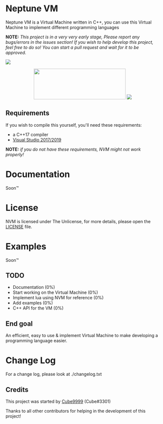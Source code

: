 # Neptune VM
Neptune VM is a Virtual Machine written in C++, you can use this Virtual Machine to implement different programming languages


**NOTE:** *This project is in a very very early stage, Please report any bugs/errors in the issues section! If you wish to help develop this project, feel free to do so! You can start a pull request and wait for it to be approved.*

<img src="http://lastskidded.isgay.co/j8_4l.png"> </img>
<p align="center">
    <a href="https://en.wikipedia.org/wiki/C%2B%2B"><img width="300" height="100" src="http://aj.likes-furry-porn.wtf/l0q6i.png"></a>
    <a href="https://github.com/Cube9999/NVM/blob/main/LICENSE"><img src="http://lastskidded.is-a-simp.online/5u8ub.png"></a>
</p>


## Requirements


If you wish to compile this yourself, you'll need these requirements:


  - a C++17 compiler
  - [Visual Studio 2017/2019](https://visualstudio.microsoft.com/)
  
**NOTE:** *if you do not have these requirements, NVM might not work properly!*


# Documentation

Soon:tm:

# License

NVM is licensed under The Unlicense, for more details, please open the [LICENSE](LICENSE) file.


# Examples


Soon:tm:



## TODO

  - Documentation (0%)
  - Start working on the Virtual Machine (0%)
  - Implement lua using NVM for reference (0%)
  - Add examples (0%)
  - C++ API for the VM (0%)
## End goal
An efficient, easy to use & implement Virtual Machine to make developing a programming language easier.
  
# Change Log

For a change log, please look at ./changelog.txt

## Credits


This project was started by [Cube9999](https://github.com/Cube9999) (Cube#3301)

Thanks to all other contributors for helping in the development of this project!
